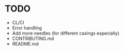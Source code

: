 # TODO

- CL/CI
- Error handling
- Add more needles (for different casings especially)
- CONTRIBUTING.md
- README.md

